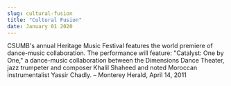 ```yaml
---
slug: cultural-fusion
title: "Cultural Fusion"
date: January 01 2020
---
```


<p>CSUMB's annual Heritage Music Festival features the world premiere of dance-music collaboration. The performance will feature: "Catalyst: One by One," a dance-music collaboration between the Dimensions Dance Theater, jazz trumpeter and composer Khalil Shaheed and noted Moroccan instrumentalist Yassir Chadly. – Monterey Herald, April 14, 2011
</p>

